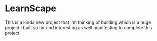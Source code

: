 # LearnScape
This is a kinda new project that I'm thinking of building which is a huge project i built so far and interesting as well manifesting to complete this project
